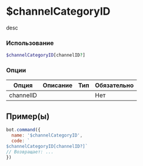# $channelCategoryID
desc
### Использование
```php
$channelCategoryID[channelID?]
```

### Опции

| Опция | Описание | Тип | Обязательно |
|--------|-------------|------|----------|
| channelID |  |  | Нет |  
## Пример(ы)

```javascript
bot.command({
  name: '$channelCategoryID',
  code: `
$channelCategoryID[channelID?]`
// Возвращает: ...
})
```